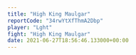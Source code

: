 ```yaml
---
title: "High King Maulgar"
reportCode: "34rwYtXfThmA2Dbp"
player: "Lght"
fight: "High King Maulgar"
date: 2021-06-27T18:56:46.133000+00:00
---
```

